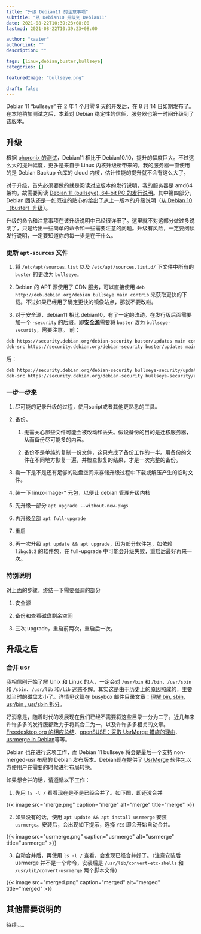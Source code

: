 ```yaml
---
title: "升级 Debian11 的注意事项"
subtitle: "从 Debian10 升级到 Debian11"
date: 2021-08-22T10:39:23+08:00
lastmod: 2021-08-22T10:39:23+08:00

author: "xavier"
authorLink: ""
description: ""

tags: [linux,debian,buster,bullseye]
categories: []

featuredImage: "bullseye.png"

draft: false
---
```


Debian 11 “bullseye” 在 2 年 1 个月零 9 天的开发后，在 8 月 14 日如期发布了。在本地稍加测试之后，本着对 Debian 稳定性的信任，服务器也第一时间升级到了该版本。

<!--more-->

## 升级

根据 [phoronix 的测试](https://www.phoronix.com/scan.php?page=article&item=debian11-xeon-epyc&num=1)，Debian11 相比于 Debian10.10，提升的幅度巨大。不过这么大的提升幅度，更多是来自于 Linux 内核升级所带来的。我的服务器一直使用的是 Debian Backup 仓库的 cloud 内核，估计性能的提升就不会有这么大了。

对于升级，首先必须要做的就是阅读对应版本的发行说明，我的服务器是 amd64 架构，故需要阅读 [Debian 11 (bullseye), 64-bit PC 的发行说明](https://www.debian.org/releases/bullseye/amd64/release-notes/index.zh-cn.html)。其中第四部分，Debian 团队还是一如既往的贴心的给出了从上一版本的升级说明（[从 Debian 10（buster）升级](https://www.debian.org/releases/bullseye/amd64/release-notes/ch-upgrading.zh-cn.html)）。

升级的命令和注意事项在该升级说明中已经很详细了。这里就不对这部分做过多说明了，只是给出一些简单的命令和一些需要注意的问题。升级有风险，一定要阅读发行说明，一定要知道你的每一步是在干什么。

### 更新 `apt-sources` 文件

1. 将 `/etc/apt/sources.list` 以及 `/etc/apt/sources.list.d/` 下文件中所有的  `buster` 的更改为 `bullseye`。

2. Debian 的 APT 源使用了 CDN 服务，可以直接使用 `deb http://deb.debian.org/debian bullseye main contrib` 来获取更快的下载。不过如果已经用了确定更快的镜像站点，那就不要改啦。

3. 对于安全源，debian11 相比 debian10，有了一定的改动。在发行版后面需要加一个 `-security` 的后缀。即**安全源**需要将 `buster` 改为 `bullseye-security`，需要注意。
前：

``` bash
deb https://security.debian.org/debian-security buster/updates main contrib
deb-src https://security.debian.org/debian-security buster/updates main contrib
```

后：

``` bash
deb https://security.debian.org/debian-security bullseye-security/updates main contrib
deb-src https://security.debian.org/debian-security bullseye-security/updates main contrib
```

### 一步一步来

1. 尽可能的记录升级的过程，使用script或者其他更熟悉的工具。

2. 备份。

   1. 无需关心那些文件可能会被改动和丢失。假设备份的目的是迁移服务器，从而备份尽可能多的内容。

   2. 备份不是单纯的复制一份文件，这只完成了备份工作的一半。用备份的文件在不同地方恢复一遍，并检查恢复的结果，才是一次完整的备份。

3. 看一下是不是还有足够的磁盘空间来存储升级过程中下载或解压产生的临时文件。

4. 装一下 linux-image-* 元包，以便让 debian 管理升级内核

5. 先升级一部分 `apt upgrade --without-new-pkgs`

6. 再升级全部 `apt full-upgrade`

7. 重启

8. 再一次升级 `apt update && apt upgrade`，因为部分软件包，如依赖 `libgc1c2` 的软件包，在 full-upgrade 中可能会升级失败，重启后最好再来一次。

### 特别说明

对上面的步骤，终结一下需要强调的部分

1. 安全源

2. 备份和查看磁盘剩余空间

3. 三次 upgrade，重启前两次，重启后一次。

## 升级之后

### 合并 usr

我相信刚开始了解 Unix 和 Linux 的人，一定会对 `/usr/bin` 和 `/bin`、`/usr/sbin` 和 `/sbin`、`/usr/lib` 和`/lib` 迷惑不解。其实这是由于历史上的原因照成的，主要就当时的磁盘太小了。详情见这篇在 busybox 邮件目录文章：[理解 bin, sbin, usr/bin , usr/sbin 拆分](http://lists.busybox.net/pipermail/busybox/2010-December/074114.html)。

好消息是，随着时代的发展现在我们已经不需要将这些目录一分为二了。近几年来许许多多的发行版都致力于将其合二为一，以及许许多多相关的文章。 [Freedesktop.org 的相应总结](https://www.freedesktop.org/wiki/Software/systemd/TheCaseForTheUsrMerge)、[openSUSE：采取 UsrMerge 措施的理由](https://suse.org.cn/%E6%8A%80%E6%9C%AF%E6%96%87%E7%AB%A0/2021/04/28/%E9%87%87%E5%8F%96-UsrMerge-%E6%8E%AA%E6%96%BD%E7%9A%84%E7%90%86%E7%94%B1.html)、[usrmerge in Debian](https://szlin.me/2017/12/28/usrmerge-in-debian/)等等。

Debian 也在进行这项工作，而 Debian 11 bullseye 将会是最后一个支持 non-merged-usr 布局的 Debian 发布版本。Debian现在提供了 [UsrMerge](https://wiki.debian.org/UsrMerge) 软件包以方便用户在需要的时候进行布局转换。

如果想合并的话，请遵循以下工作：

1. 先用 `ls -l /` 看看现在是不是已经合并了。如下图，即还没合并

{{< image src="merge.png" caption="merge" alt="merge" title="merge" >}}

2. 如果没有的话，使用 `apt update && apt install usrmerge` 安装 `usrmerge`。安装后，会出现如下提示，选择 `YES` 即会开始自动合并。

{{< image src="usrmerge.png" caption="usrmerge" alt="usrmerge" title="usrmerge" >}}

3. 自动合并后，再使用 `ls -l /` 查看，会发现已经合并好了。（注意安装后 usrmerge 并不是一个命令，安装后是 `/usr/lib/convert-etc-shells` 和 `/usr/lib/convert-usrmerge` 两个脚本文件）

{{< image src="merged.png" caption="merged" alt="merged" title="merged" >}}

## 其他需要说明的

待续。。。
